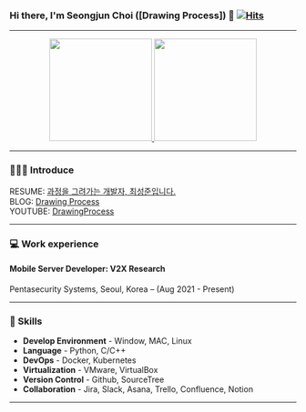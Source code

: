 ### Hi there, I'm Seongjun Choi ([Drawing Process]) 👋 [![Hits](https://hits.seeyoufarm.com/api/count/incr/badge.svg?url=https%3A%2F%2Fgithub.com%2FDrawingProcess%2F&count_bg=%2379C83D&title_bg=%23555555&icon=&icon_color=%23E7E7E7&title=hits&edge_flat=false)](https://hits.seeyoufarm.com)

***
<p align="center">
<a href="https://github.com/DrawingProcess">
  <img height="180em" src="https://github-readme-stats-eight-theta.vercel.app/api?username=DrawingProcess&show_icons=true&theme=chartreuse-dark&include_all_commits=true&count_private=true"/>
  <img height="180em" src="https://github-readme-stats-eight-theta.vercel.app/api/top-langs/?username=DrawingProcess&layout=compact&langs_count=8&theme=chartreuse-dark"/>
</a>
</p>

***

### 🧑🏻‍💻 Introduce

<!-- RESUME: [과정을 그려가는 개발자, 최성준입니다.](https://drawingprocess.github.io/)<br/> -->
RESUME: [과정을 그려가는 개발자, 최성준입니다.](https://www.notion.so/6114dce07437453ea72b2d003efd24fd)<br/>
BLOG: [Drawing Process](https://csj000714.tistory.com/)<br/>
YOUTUBE: [DrawingProcess](https://www.youtube.com/channel/UC61RSyqJK8I42EyVCSlJCqw)<br/>
***
### 💻 Work experience
#### Mobile Server Developer: V2X Research
Pentasecurity Systems, Seoul, Korea – (Aug 2021 - Present)
***
### 🌱 Skills
- **Develop Environment** - Window, MAC, Linux
- **Language** - Python, C/C++
- **DevOps** - Docker, Kubernetes
- **Virtualization** - VMware, VirtualBox
- **Version Control** - Github, SourceTree
- **Collaboration** -  Jira, Slack, Asana, Trello, Confluence, Notion
***
